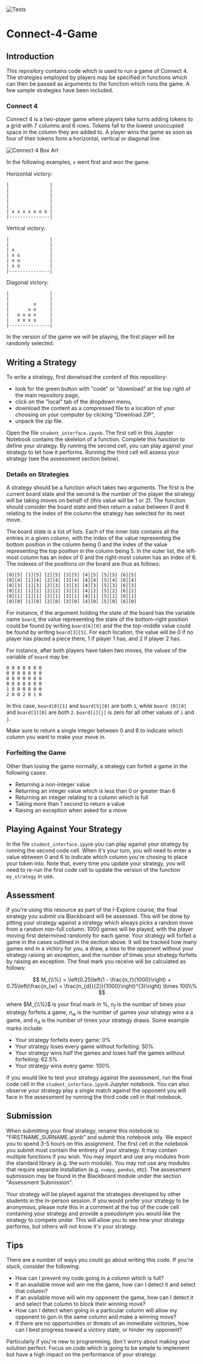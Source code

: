 ![Tests](https://github.com/coolernato/Connect-4-Game/workflows/Tests/badge.svg)

# Connect-4-Game

## Introduction

This repository contains code which is used to run a game of Connect 4. The strategies employed by players may be specified in functions which can then be passed as arguments to the function which runs the game. A few sample strategies have been included.

### Connect 4

Connect 4 is a two-player game where players take turns adding tokens to a grid with 7 columns and 6 rows. Tokens fall to the lowest unoccupied space in the column they are added to. A player wins the game as soon as four of their tokens form a horizontal, vertical or diagonal line.

![Connect 4 Box Art](https://github.com/coolernato/Connect-4-Game/blob/master/readme_resources/connect4_box.jpg?raw=true)

In the following examples, ```x``` went first and won the game.

Horizontal victory:

```
|               |
|               |
|               |
|               |
|               |
| x x x x o o o |
|---------------|
```

Vertical victory:

```
|               |
|               |
| x             |
| x o           |
| x o           |
| x o           |
|---------------|
```

Diagonal victory:

```
|               |
|               |
|         x     |
|       x o     |
|   o x o x     |
|   x o x o     |
|---------------|
```

In the version of the game we will be playing, the first player will be randomly selected.

## Writing a Strategy

To write a strategy, first donwload the content of this repository:
* look for the green button with "code" or "download" at the top right of the main repository page,
* click on the "local" tab of the dropdown menu,
* download the content as a compressed file to a location of your choosing on your computer by clicking "Download ZIP",
* unpack the zip file.

Open the file ```student_interface.ipynb```. The first cell in this Jupyter Notebook contains the skeleton of a function. Complete this function to define your strategy. By running the second cell, you can play against your strategy to tet how it performs. Running the third cell will assess your strategy (see the assessment section below).

### Details on Strategies

A strategy should be a function which takes two arguments. The first is the current board state and the second is the number of the player the strategy will be taking moves on behalf of (this value will be 1 or 2). The function should consider the board state and then return a value between 0 and 6 relating to the index of the column the strategy has selected for its next move.

The board state is a list of lists. Each of the inner lists contains all the entries in a given column, with the index of the value representing the bottom position in the column being 0 and the index of the value representing the top position in the column being 5. In the outer list, the left-most column has an index of 0 and the right-most column has an index of 6. The indexes of the positions on the board are thus as follows:

```
[0][5] [1][5] [2][5] [3][5] [4][5] [5][5] [6][5] 
[0][4] [1][4] [2][4] [3][4] [4][4] [5][4] [6][4] 
[0][3] [1][3] [2][3] [3][3] [4][3] [5][3] [6][3] 
[0][2] [1][2] [2][2] [3][2] [4][2] [5][2] [6][2] 
[0][1] [1][1] [2][1] [3][1] [4][1] [5][1] [6][1] 
[0][0] [1][0] [2][0] [3][0] [4][0] [5][0] [6][0] 
```

For instance, if the argument holding the state of the board has the variable name ```board```, the value representing the state of the bottom-right position could be found by writing ```board[6][0]``` and the the top-middle value could be found by writing ```board[3][5]```. For each location, the value will be 0 if no player has placed a piece there, 1 if player 1 has, and 2 if player 2 has.

For instance, after both players have taken two moves, the values of the variable of ```board``` may be:

```
0 0 0 0 0 0 0
0 0 0 0 0 0 0
0 0 0 0 0 0 0
0 0 0 0 0 0 0
1 0 0 0 0 0 0
2 0 0 2 0 1 0
```

In this case, ```board[0][1]``` and ```board[5][0]``` are both ```1```, while ```board [0][0]``` and ```board[3][0]``` are both ```2```. ```board[i][j]``` is zero for all other values of ```i``` and ```j```.

Make sure to return a single integer between 0 and 6 to indicate which column you want to make your move in.

### Forfeiting the Game

Other than losing the game normally, a strategy can forfeit a game in the following cases:

* Returning a non-integer value
* Returning an integer value which is less than 0 or greater than 6
* Returning an integer relating to a column which is full
* Taking more than 1 second to return a value
* Raising an exception when asked for a move

## Playing Against Your Strategy

In the file ```student_interface.ipynb``` you can play against your strategy by running the second code cell. When it's your turn, you will need to enter a value ebtween 0 and 6 to indicate which column you're chosing to place your token into. Note that, every time you update your strategy, you will need to re-run the first code cell to update the version of the function ```my_strategy``` in use.



## Assessment

If you're using this resource as part of the I-Explore course, the final strategy you submit via Blackboard will be assessed. This will be done by pitting your strategy against a strategy which always picks a random move from a random non-full column. 1000 games will be played, with the player moving first determined randomly for each game. Your strategy will forfeit a game in the cases outlined in the section above. It will be tracked how many games end in a victory for you, a draw, a loss to the opponent without your strategy raising an exception, and the number of times your strategy forfeits by raising an exception. The final mark you receive will be calculated as follows:

$$ M_{\\%} = \left(0.25\left(1 - \frac{n_f}{1000}\right) + 0.75\left(\frac{n_{w} + \frac{n_{d}}{2}}{1000}\right)^{3}\right) \times 100\\% $$

where $M_{\\%}$ is your final mark in %, $n_{f}$ is the number of times your strategy forfeits a game, $n_{w}$ is the number of games your strategy wins a a game, and $n_{d}$ is the number of times your strategy draws. Some example marks include:

* Your strategy forfeits every game: 0%
* Your strategy loses every game without forfeiting: 50%
* Your strategy wins half the games and loses half the games without forfeiting: 62.5%
* Your strategy wins every game: 100%

If you would like to test your strategy against the assessment, run the final code cell in the ```student_interface.ipynb``` Jupyter notebook. You can also observe your strategy play a single match against the opponent you will face in the assessment by running the third code cell in that notebook. 

## Submission

When submitting your final strategy, rename this notebook to "FIRSTNAME_SURNAME.ipynb" and submit this notebook only. We expect you to spend 3-5 hours on this assignment. The first cell in the notebook you submit must contain the entirety of your strategy. It may contain multiple functions if you wish. You may import and use any modules from the standard library (e.g. the ```math``` module). You may not use any modules that require separate installation (e.g. ```numpy```, ```pandas```, etc). The assessment submission may be found in the Blackboard module under the section "Assessment Submission".

Your strategy will be played against the strategies developed by other students in the in-person session. If you would prefer your strategy to be anonymous, please note this in a comment at the top of the code cell containing your strategy and provide a pseudonym you would like the strategy to compete under. This will allow you to see how your strategy performs, but others will not know it's your strategy.

## Tips

There are a number of ways you could go about writing this code. If you're stuck, consider the following:

* How can I prevent my code going in a column which is full?
* If an available move will win me the game, how can I detect it and select that column?
* If an available move will win my opponent the game, how can I detect it and select that column to block their winning move?
* How can I detect when going in a particular column will allow my opponent to gon in the same column and make a winning move?
* If there are no opportunities or threats of an immediate victories, how can I best progress toward a victory state, or hinder my opponent?

Particularly if you're new to programming, don't worry about making your solution perfect. Focus on code which is going to be simple to implement but have a high impact on the performance of your strategy.

